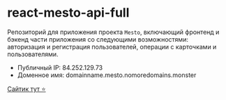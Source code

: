# react-mesto-api-full

Репозиторий для приложения проекта `Mesto`, включающий фронтенд и бэкенд части приложения со следующими возможностями: авторизация и регистрация пользователей, операции с карточками и пользователями. 

* Публичный IP: 84.252.129.73
* Доменное имя: domainname.mesto.nomoredomains.monster

[Сайтик тут ⭐️](http://domainname.mesto.nomoredomains.monster/signin)
